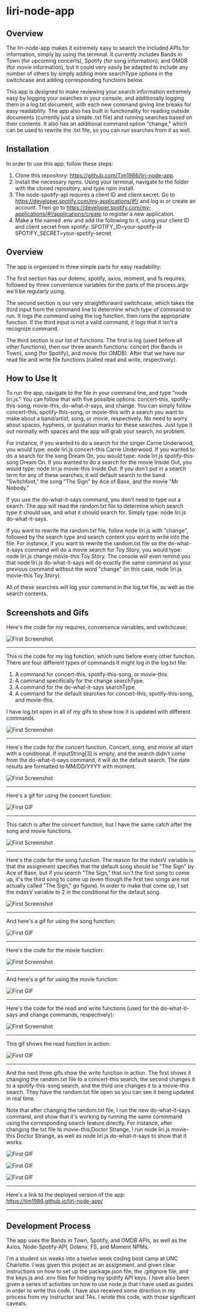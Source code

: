 # liri-node-app

## Overview

<!-- Clearly state the problem the app is trying to solve (i.e. what is it doing and why) -->
The liri-node-app makes it extremely easy to search the included APIs for information, simply by using the terminal. It currently includes Bands in Town (for upcoming concerts), Spotify (for song information), and OMDB (for movie information), but it could very easily be adapted to include any number of others by simply adding more searchType options in the switchcase and adding corresponding functions below. 

This app is designed to make reviewing your search information extremely easy by logging your searches in your console, and additionally logging them in a log.txt document, with each new command giving line breaks for easy readability. The app also has built in functionality for reading outside documents (currently just a simple .txt file) and running searches based on their contents. It also has an additional command option "change," which can be used to rewrite the .txt file, so you can run searches from it as well.

## Installation

In order to use this app, follow these steps:
1. Clone this repository: https://github.com/Tim1986/liri-node-app. 
2. Install the necessary npms. Using your terminal, navigate to the folder with the cloned repository, and type npm install. 
3. The node-spotify-api requires a client ID and client secret. Go to https://developer.spotify.com/my-applications/#!/ and log in or create an account. Then go to https://developer.spotify.com/my-applications/#!/applications/create to register a new application.
4. Make a file named .env and add the following to it, using your client ID and client secret from spotify:
SPOTIFY_ID=your-spotify-id
SPOTIFY_SECRET=your-spotify-secret

## Overview
<!-- Give a high-level overview of how the app is organized -->
The app is organized in three simple parts for easy readability:

The first section has our dotenv, spotify, axios, moment, and fs requires, followed by three convenience variables for the parts of the process.argv we'll be regularly using.

The second section is our very straightforward switchcase, which takes the third input from the command line to determine which type of command to run. It logs the command using the log function, then runs the appropriate function. If the third input is not a valid command, it logs that it isn't a recognize command.

The third section is our list of functions. The first is log (used before all other functions), then our three search functions: concert (for Bands in Town), song (for Spotify), and movie (for OMDB). After that we have our read file and write file functions (called read and write, respectively).

## How to Use It
<!-- Give start-to-finish instructions on how to run the app -->
To run the app, navigate to the file in your command line, and type "node liri.js." You can follow that with five possible options: concert-this, spotify-this-song, movie-this, do-what-it-says, and change. You can simply follow concert-this, spotify-this-song, or movie-this with a search you want to make about a band/artist, song, or movie, respectively. No need to worry about spaces, hyphens, or quotation marks for these searches. Just type it out normally with spaces and the app will grab your search, no problem. 

For instance, if you wanted to do a search for the singer Carrie Underwood, you would type: node liri.js concert-this Carrie Underwood. If you wanted to do a search for the song Dream On, you would type: node liri.js spotify-this-song Dream On. If you wanted to do a search for the movie Inside Out, you would type: node liri.js movie-this Inside Out. If you don't put in a search term for any of these searches, it will default search to the band "Switchfoot," the song "The Sign" by Ace of Base, and the movie "Mr Nobody."

If you use the do-what-it-says command, you don't need to type out a search. The app will read the random.txt file to determine which search type it should use, and what it should search for. Simply type: node liri.js do-what-it-says.

If you want to rewrite the random.txt file, follow node liri.js with "change", followed by the search type and search content you want to write into the file. For instance, if you want to rewrite the random.txt file so the do-what-it-says command will do a movie search for Toy Story, you would type: node liri.js change movie-this Toy Story. The console will even remind you that node liri.js do-what-it-says will do exactly the same command as your previous command without the word "change" (in this case, node liri.js movie-this Toy Story).

All of these searches will log your command in the log.txt file, as well as the search contents.

## Screenshots and Gifs
<!-- Include screenshots, gifs or videos of the app functioning -->
Here's the code for my requires, convenience variables, and switchcase:

![First Screenshot](/screenshot1.png)

-------------------------------------------------------------------------------------------------------------------------------------------------------------------------

This is the code for my log function, which runs before every other function. There are four different types of commands it might log in the log.txt file:
1. A command for concert-this, spotify-this-song, or movie-this.
2. A command specifically for the change searchType.
3. A command for the do-what-it-says searchType.
4. A command for the default searches for concert-this, spotify-this-song, and movie-this.

I have log.txt open in all of my gifs to show how it is updated with different commands.

![First Screenshot](/screenshot2.png)

-------------------------------------------------------------------------------------------------------------------------------------------------------------------------

Here's the code for the concert function. Concert, song, and movie all start with a conditional. If inputString[3] is empty, and the search didn't come from the do-what-it-says command, it will do the default search. The date results are formatted to MM/DD/YYYY with moment.

![First Screenshot](/screenshot3.png)

-------------------------------------------------------------------------------------------------------------------------------------------------------------------------

Here's a gif for using the concert function:

![First GIF](/liri1.gif)

-------------------------------------------------------------------------------------------------------------------------------------------------------------------------

This catch is after the concert function, but I have the same catch after the song and movie functions.

![First Screenshot](/screenshot4.png)

-------------------------------------------------------------------------------------------------------------------------------------------------------------------------

Here's the code for the song function. The reason for the indexV variable is that the assignment specifies that the default song should be "The Sign" by Ace of Base, but if you search "The Sign," that isn't the first song to come up, it's the third song to come up (even though the first two songs are not actually called "The Sign," go figure). In order to make that come up, I set the indexV variable to 2 in the conditional for the default song.

![First Screenshot](/screenshot5.png)

-------------------------------------------------------------------------------------------------------------------------------------------------------------------------

And here's a gif for using the song function:

![First GIF](/liri2.gif)

-------------------------------------------------------------------------------------------------------------------------------------------------------------------------

Here's the code for the movie function:

![First Screenshot](/screenshot6.png)

-------------------------------------------------------------------------------------------------------------------------------------------------------------------------

And here's a gif for using the movie function:

![First GIF](/liri3.gif)

-------------------------------------------------------------------------------------------------------------------------------------------------------------------------

Here's the code for the read and write functions (used for the do-what-it-says and change commands, respectively):

![First Screenshot](/screenshot7.png)

-------------------------------------------------------------------------------------------------------------------------------------------------------------------------

This gif shows the read function in action: 

![First GIF](/liri4.gif)

-------------------------------------------------------------------------------------------------------------------------------------------------------------------------

And the next three gifs show the write function in action. The first shows it changing the random.txt file to a concert-this search, the second changes it to a spotify-this-song search, and the third one changes it to a movie-this search. They have the random.txt file open so you can see it being updated in real time. 

Note that after changing the random.txt file, I run the new do-what-it-says command, and show that it's working by running the same commmand using the corresponding search feature directly. For instance, after changing the txt file to movie-this,Doctor Strange, I run node liri.js movie-this Doctor Strange, as well as node liri.js do-what-it-says to show that it works.

![First GIF](/liri5.gif)

![First GIF](/liri6.gif)

![First GIF](/liri7.gif)

-------------------------------------------------------------------------------------------------------------------------------------------------------------------------

<!-- Contain a link to a deployed version of the app -->
Here's a link to the deployed version of the app:
https://tim1986.github.io/liri-node-app/

-------------------------------------------------------------------------------------------------------------------------------------------------------------------------

## Development Process

<!-- Clearly list the technologies used in the app -->
The app uses the Bands in Town, Spotify, and OMDB APIs, as well as the Axios, Node-Spotify-API, Dotenv, FS, and Moment NPMs.

<!-- State your role in the app development -->
I'm a student six weeks into a twelve week coding boot camp at UNC Charlotte. I was given this project as an assignment, and given clear instructions on how to set up the package.json file, the .gitignore file, and the keys.js and .env files for holding my spotify API keys. I have also been given a series of activities on how to use node.js that I have used as guides in order to write this code. I have also received some direction in my process from my instructor and TAs. I wrote this code, with those significant caveats.